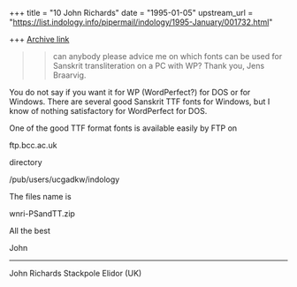 +++
title = "10 John Richards"
date = "1995-01-05"
upstream_url = "https://list.indology.info/pipermail/indology/1995-January/001732.html"

+++
[Archive link](https://list.indology.info/pipermail/indology/1995-January/001732.html)

> > can anybody please advice me on which fonts can be used for Sanskrit
> > transliteration on a PC with WP?
> > Thank you, Jens Braarvig.

You do not say if you want it for WP (WordPerfect?) for DOS or for
Windows. There are several good Sanskrit TTF fonts for Windows, but I
know of nothing satisfactory for WordPerfect for DOS.

One of the good TTF format fonts is available easily by FTP on

ftp.bcc.ac.uk

directory

/pub/users/ucgadkw/indology

The files name is

wnri-PSandTT.zip

All the best

John

---
John Richards
Stackpole Elidor (UK)





